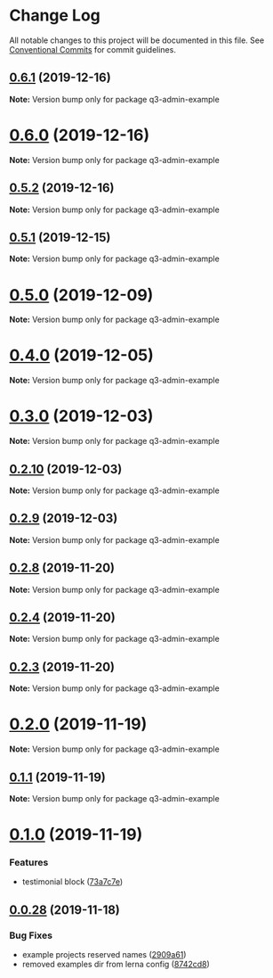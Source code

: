 # Change Log

All notable changes to this project will be documented in this file.
See [Conventional Commits](https://conventionalcommits.org) for commit guidelines.

## [0.6.1](https://github.com/3merge/q/compare/v0.6.0...v0.6.1) (2019-12-16)

**Note:** Version bump only for package q3-admin-example





# [0.6.0](https://github.com/3merge/q/compare/v0.5.2...v0.6.0) (2019-12-16)

**Note:** Version bump only for package q3-admin-example





## [0.5.2](https://github.com/3merge/q/compare/v0.5.1...v0.5.2) (2019-12-16)

**Note:** Version bump only for package q3-admin-example





## [0.5.1](https://github.com/3merge/q/compare/v0.5.0...v0.5.1) (2019-12-15)

**Note:** Version bump only for package q3-admin-example





# [0.5.0](https://github.com/3merge/q/compare/v0.4.0...v0.5.0) (2019-12-09)

**Note:** Version bump only for package q3-admin-example





# [0.4.0](https://github.com/3merge/q/compare/v0.3.0...v0.4.0) (2019-12-05)

**Note:** Version bump only for package q3-admin-example





# [0.3.0](https://github.com/3merge/q/compare/v0.2.10...v0.3.0) (2019-12-03)

**Note:** Version bump only for package q3-admin-example





## [0.2.10](https://github.com/3merge/q/compare/v0.2.9...v0.2.10) (2019-12-03)

**Note:** Version bump only for package q3-admin-example





## [0.2.9](https://github.com/3merge/q/compare/v0.2.8...v0.2.9) (2019-12-03)

**Note:** Version bump only for package q3-admin-example





## [0.2.8](https://github.com/3merge/q/compare/v0.2.7...v0.2.8) (2019-11-20)

**Note:** Version bump only for package q3-admin-example





## [0.2.4](https://github.com/3merge/q/compare/v0.2.3...v0.2.4) (2019-11-20)

**Note:** Version bump only for package q3-admin-example





## [0.2.3](https://github.com/3merge/q/compare/v0.2.2...v0.2.3) (2019-11-20)

**Note:** Version bump only for package q3-admin-example






# [0.2.0](https://github.com/3merge/q3-client/compare/v0.1.1...v0.2.0) (2019-11-19)

**Note:** Version bump only for package q3-admin-example





## [0.1.1](https://github.com/3merge/q3-client/compare/v0.1.0...v0.1.1) (2019-11-19)

**Note:** Version bump only for package q3-admin-example





# [0.1.0](https://github.com/3merge/q3-client/compare/v0.0.28...v0.1.0) (2019-11-19)


### Features

* testimonial block ([73a7c7e](https://github.com/3merge/q3-client/commit/73a7c7ee96a0a1537bfcd180d518d1d55e5117ef))





## [0.0.28](https://github.com/3merge/q3-client/compare/v0.0.27...v0.0.28) (2019-11-18)


### Bug Fixes

* example projects reserved names ([2909a61](https://github.com/3merge/q3-client/commit/2909a617b7eeab0977a62882ee28c550d3b9c2fe))
* removed examples dir from lerna config ([8742cd8](https://github.com/3merge/q3-client/commit/8742cd8d12002ba54be354f890caa6f1ba912641))
